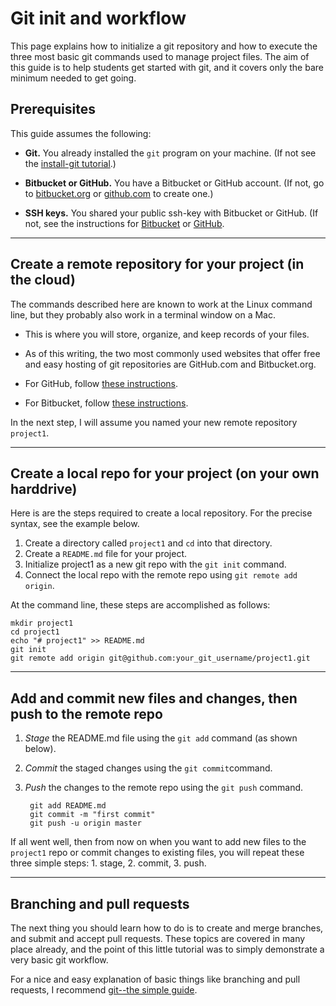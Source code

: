 # Git init and workflow

This page explains how to initialize a git repository and how to execute the three most basic git commands used to manage project files.  The aim of this guide is to help students get started with git, and it covers only the bare minimum needed to get going.

## Prerequisites

This guide assumes the following:

+ **Git.** You already installed the `git` program on your machine. 
  (If not see the
  [install-git tutorial](https://www.atlassian.com/git/tutorials/install-git).)

+ **Bitbucket or GitHub.** You have a Bitbucket or GitHub
  account. (If not, go to
   [bitbucket.org](https://bitbucket.org/) or
   [github.com](https://github.com) to create one.)

+ **SSH keys.** You shared your public ssh-key with Bitbucket or GitHub. (If not, see
   the instructions for [Bitbucket](https://confluence.atlassian.com/bitbucket/add-an-ssh-key-to-an-account-302811853.html#AddanSSHkeytoanaccount-HowtoaddakeyusingSSHforOSXorLinux)
   or 
   [GitHub](https://help.github.com/articles/generating-a-new-ssh-key-and-adding-it-to-the-ssh-agent/).

-------------------------------------------

## Create a remote repository for your project (in the cloud)

The commands described here are known to work at the Linux command line, but
they probably also work in a terminal window on a Mac.

+ This is where you will store, organize, and keep records of your files.

+ As of this writing, the two most commonly used websites that offer free and easy hosting of git repositories are GitHub.com and Bitbucket.org.

+ For GitHub, follow [these instructions](https://help.github.com/articles/create-a-repo/).

+ For Bitbucket, follow [these instructions](https://confluence.atlassian.com/bitbucket/create-a-repository-for-your-existing-files-800695576.html).

In the next step, I will assume you named your new remote repository `project1`.

--------------------------------------------

## Create a local repo for your project (on your own harddrive)

Here is are the steps required to create a local repository.
For the precise syntax, see the example below.

1. Create a directory called `project1` and `cd` into that directory.
2. Create a `README.md` file for your project.
3. Initialize project1 as a new git repo with the `git init` command.
4. Connect the local repo with the remote repo using `git remote add origin`.

At the command line, these steps are accomplished as follows:

    mkdir project1
    cd project1
    echo "# project1" >> README.md
    git init
    git remote add origin git@github.com:your_git_username/project1.git

--------------------------------------

## Add and commit new files and changes, then push to the remote repo

1. *Stage* the README.md file using the `git add` command (as shown below).
2. *Commit* the staged changes using the `git commit`command.
3. *Push* the changes to the remote repo using the `git push` command.

        git add README.md
        git commit -m "first commit"
        git push -u origin master

If all went well, then from now on when you want to add new files to
the `project1` repo or commit changes to existing files, you will repeat
these three simple steps: 1. stage, 2. commit, 3. push.

----------------------------------

## Branching and pull requests
The next thing you should learn how to do is to create and merge
branches, and submit and accept pull requests.  These topics are
covered in many place already, and the point of this little tutorial was to simply demonstrate a very basic git workflow.

For a nice and easy explanation of basic things like branching and pull requests, I recommend [git--the simple guide](http://rogerdudler.github.io/git-guide/).
